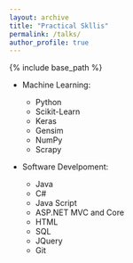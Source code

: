 ```yaml
---
layout: archive
title: "Practical Skllis"
permalink: /talks/
author_profile: true
---
```


{% include base_path %}


* Machine Learning:
  * Python
  * Scikit-Learn
  * Keras
  * Gensim
  * NumPy
  * Scrapy

* Software Develpoment:
  * Java
  * C#
  * Java Script
  * ASP.NET MVC and Core
  * HTML
  * SQL
  * JQuery
  * Git